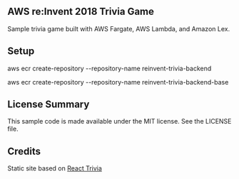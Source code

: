 ## AWS re:Invent 2018 Trivia Game

Sample trivia game built with AWS Fargate, AWS Lambda, and Amazon Lex.

## Setup

aws ecr create-repository --repository-name reinvent-trivia-backend

aws ecr create-repository --repository-name reinvent-trivia-backend-base

## License Summary

This sample code is made available under the MIT license. See the LICENSE file.

## Credits

Static site based on [React Trivia](https://github.com/ccoenraets/react-trivia)

